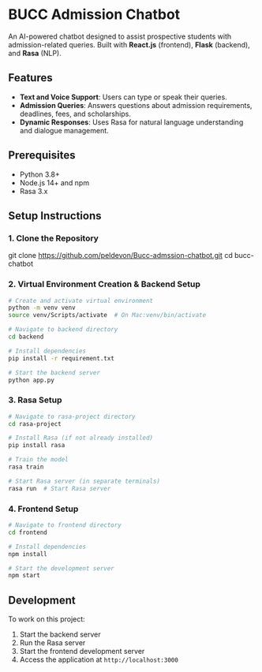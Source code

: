 # BUCC Admission Chatbot

An AI-powered chatbot designed to assist prospective students with admission-related queries. Built with **React.js** (frontend), **Flask** (backend), and **Rasa** (NLP).

## Features
- **Text and Voice Support**: Users can type or speak their queries.
- **Admission Queries**: Answers questions about admission requirements, deadlines, fees, and scholarships.
- **Dynamic Responses**: Uses Rasa for natural language understanding and dialogue management.

## Prerequisites
- Python 3.8+
- Node.js 14+ and npm
- Rasa 3.x

## Setup Instructions
### 1. Clone the Repository
git clone https://github.com/peldevon/Bucc-admssion-chatbot.git
cd bucc-chatbot

### 2. Virtual Environment Creation & Backend Setup
```bash
# Create and activate virtual environment
python -m venv venv
source venv/Scripts/activate  # On Mac:venv/bin/activate 

# Navigate to backend directory
cd backend

# Install dependencies
pip install -r requirement.txt

# Start the backend server
python app.py
```

### 3. Rasa Setup
```bash
# Navigate to rasa-project directory
cd rasa-project

# Install Rasa (if not already installed)
pip install rasa

# Train the model
rasa train

# Start Rasa server (in separate terminals)
rasa run  # Start Rasa server
```

### 4. Frontend Setup
```bash
# Navigate to frontend directory
cd frontend

# Install dependencies
npm install

# Start the development server
npm start
```

## Development

To work on this project:
1. Start the backend server
2. Run the Rasa server
3. Start the frontend development server
4. Access the application at `http://localhost:3000`



